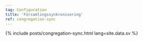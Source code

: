 ```yaml
---
tag: Configuration
title: 'Församlingssynkronisering'
ref: congregation-sync
---
```


{% include posts/congregation-sync.html lang=site.data.sv %}
